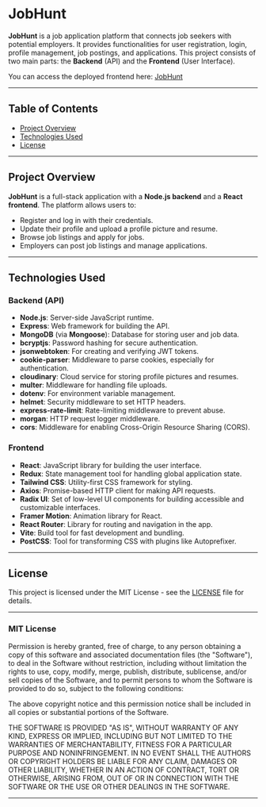 # JobHunt

**JobHunt** is a job application platform that connects job seekers with potential employers. It provides functionalities for user registration, login, profile management, job postings, and applications. This project consists of two main parts: the **Backend** (API) and the **Frontend** (User Interface).

You can access the deployed frontend here: [JobHunt](https://job-hunt-nayan.vercel.app)

---

## Table of Contents

- [Project Overview](#project-overview)
- [Technologies Used](#technologies-used)
- [License](#license)

---

## Project Overview

**JobHunt** is a full-stack application with a **Node.js backend** and a **React frontend**. The platform allows users to:

- Register and log in with their credentials.
- Update their profile and upload a profile picture and resume.
- Browse job listings and apply for jobs.
- Employers can post job listings and manage applications.

---

## Technologies Used

### Backend (API)
- **Node.js**: Server-side JavaScript runtime.
- **Express**: Web framework for building the API.
- **MongoDB** (via **Mongoose**): Database for storing user and job data.
- **bcryptjs**: Password hashing for secure authentication.
- **jsonwebtoken**: For creating and verifying JWT tokens.
- **cookie-parser**: Middleware to parse cookies, especially for authentication.
- **cloudinary**: Cloud service for storing profile pictures and resumes.
- **multer**: Middleware for handling file uploads.
- **dotenv**: For environment variable management.
- **helmet**: Security middleware to set HTTP headers.
- **express-rate-limit**: Rate-limiting middleware to prevent abuse.
- **morgan**: HTTP request logger middleware.
- **cors**: Middleware for enabling Cross-Origin Resource Sharing (CORS).
  
### Frontend
- **React**: JavaScript library for building the user interface.
- **Redux**: State management tool for handling global application state.
- **Tailwind CSS**: Utility-first CSS framework for styling.
- **Axios**: Promise-based HTTP client for making API requests.
- **Radix UI**: Set of low-level UI components for building accessible and customizable interfaces.
- **Framer Motion**: Animation library for React.
- **React Router**: Library for routing and navigation in the app.
- **Vite**: Build tool for fast development and bundling.
- **PostCSS**: Tool for transforming CSS with plugins like Autoprefixer.

---

## License

This project is licensed under the MIT License - see the [LICENSE](LICENSE) file for details.

---

### MIT License

Permission is hereby granted, free of charge, to any person obtaining a copy of this software and associated documentation files (the "Software"), to deal in the Software without restriction, including without limitation the rights to use, copy, modify, merge, publish, distribute, sublicense, and/or sell copies of the Software, and to permit persons to whom the Software is provided to do so, subject to the following conditions:

The above copyright notice and this permission notice shall be included in all copies or substantial portions of the Software.

THE SOFTWARE IS PROVIDED "AS IS", WITHOUT WARRANTY OF ANY KIND, EXPRESS OR IMPLIED, INCLUDING BUT NOT LIMITED TO THE WARRANTIES OF MERCHANTABILITY, FITNESS FOR A PARTICULAR PURPOSE AND NONINFRINGEMENT. IN NO EVENT SHALL THE AUTHORS OR COPYRIGHT HOLDERS BE LIABLE FOR ANY CLAIM, DAMAGES OR OTHER LIABILITY, WHETHER IN AN ACTION OF CONTRACT, TORT OR OTHERWISE, ARISING FROM, OUT OF OR IN CONNECTION WITH THE SOFTWARE OR THE USE OR OTHER DEALINGS IN THE SOFTWARE.

---
